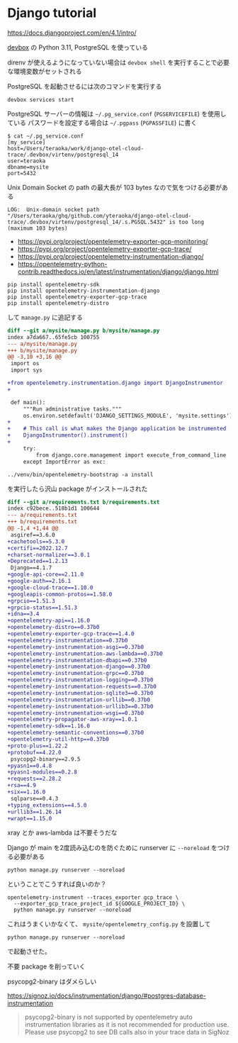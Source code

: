 # Django tutorial

https://docs.djangoproject.com/en/4.1/intro/

[devbox](https://www.jetpack.io/devbox/docs/) の Python 3.11, PostgreSQL を使っている

direnv が使えるようになっていない場合は `devbox shell` を実行することで必要な環境変数がセットされる

PostgreSQL を起動させるには次のコマンドを実行する

```
devbox services start
```

PostgreSQL サーバーの情報は `~/.pg_service.conf` (`PGSERVICEFILE`) を使用している
パスワードを設定する場合は `~/.pgpass` (`PGPASSFILE`) に書く

```
$ cat ~/.pg_service.conf
[my_service]
host=/Users/teraoka/work/django-otel-cloud-trace/.devbox/virtenv/postgresql_14
user=teraoka
dbname=mysite
port=5432
```

Unix Domain Socket の path の最大長が 103 bytes なので気をつける必要がある

```
LOG:  Unix-domain socket path "/Users/teraoka/ghq/github.com/yteraoka/django-otel-cloud-trace/.devbox/virtenv/postgresql_14/.s.PGSQL.5432" is too long (maximum 103 bytes)
```

- https://pypi.org/project/opentelemetry-exporter-gcp-monitoring/
- https://pypi.org/project/opentelemetry-exporter-gcp-trace/
- https://pypi.org/project/opentelemetry-instrumentation-django/
- https://opentelemetry-python-contrib.readthedocs.io/en/latest/instrumentation/django/django.html

```
pip install opentelemetry-sdk
pip install opentelemetry-instrumentation-django
pip install opentelemetry-exporter-gcp-trace
pip install opentelemetry-distro
```

して `manage.py` に追記する

```diff
diff --git a/mysite/manage.py b/mysite/manage.py
index a7da667..65fe5cb 100755
--- a/mysite/manage.py
+++ b/mysite/manage.py
@@ -3,10 +3,16 @@
 import os
 import sys

+from opentelemetry.instrumentation.django import DjangoInstrumentor
+

 def main():
     """Run administrative tasks."""
     os.environ.setdefault('DJANGO_SETTINGS_MODULE', 'mysite.settings')
+
+    # This call is what makes the Django application be instrumented
+    DjangoInstrumentor().instrument()
+
     try:
         from django.core.management import execute_from_command_line
     except ImportError as exc:
```

```
../venv/bin/opentelemetry-bootstrap -a install
```

を実行したら沢山 package がインストールされた

```diff
diff --git a/requirements.txt b/requirements.txt
index c92bece..518b1d1 100644
--- a/requirements.txt
+++ b/requirements.txt
@@ -1,4 +1,44 @@
 asgiref==3.6.0
+cachetools==5.3.0
+certifi==2022.12.7
+charset-normalizer==3.0.1
+Deprecated==1.2.13
 Django==4.1.7
+google-api-core==2.11.0
+google-auth==2.16.1
+google-cloud-trace==1.10.0
+googleapis-common-protos==1.58.0
+grpcio==1.51.3
+grpcio-status==1.51.3
+idna==3.4
+opentelemetry-api==1.16.0
+opentelemetry-distro==0.37b0
+opentelemetry-exporter-gcp-trace==1.4.0
+opentelemetry-instrumentation==0.37b0
+opentelemetry-instrumentation-asgi==0.37b0
+opentelemetry-instrumentation-aws-lambda==0.37b0
+opentelemetry-instrumentation-dbapi==0.37b0
+opentelemetry-instrumentation-django==0.37b0
+opentelemetry-instrumentation-grpc==0.37b0
+opentelemetry-instrumentation-logging==0.37b0
+opentelemetry-instrumentation-requests==0.37b0
+opentelemetry-instrumentation-sqlite3==0.37b0
+opentelemetry-instrumentation-urllib==0.37b0
+opentelemetry-instrumentation-urllib3==0.37b0
+opentelemetry-instrumentation-wsgi==0.37b0
+opentelemetry-propagator-aws-xray==1.0.1
+opentelemetry-sdk==1.16.0
+opentelemetry-semantic-conventions==0.37b0
+opentelemetry-util-http==0.37b0
+proto-plus==1.22.2
+protobuf==4.22.0
 psycopg2-binary==2.9.5
+pyasn1==0.4.8
+pyasn1-modules==0.2.8
+requests==2.28.2
+rsa==4.9
+six==1.16.0
 sqlparse==0.4.3
+typing_extensions==4.5.0
+urllib3==1.26.14
+wrapt==1.15.0
```

xray とか aws-lambda は不要そうだな

Django が main を2度読み込むのを防ぐために runserver に `--noreload` をつける必要がある

```
python manage.py runserver --noreload
```

ということでこうすれば良いのか？

```
opentelemetry-instrument --traces_exporter gcp_trace \
  --exporter_gcp_trace_project_id ${GOOGLE_PROJECT_ID} \
  python manage.py runserver --noreload
```

これはうまくいかなくて、 `mysite/opentelemetry_config.py` を設置して

```
python manage.py runserver --noreload
```

で起動させた。

不要 package を削っていく

psycopg2-binary はダメらしい

https://signoz.io/docs/instrumentation/django/#postgres-database-instrumentation

> psycopg2-binary is not supported by opentelemetry auto instrumentation
> libraries as it is not recommended for production use.
> Please use psycopg2 to see DB calls also in your trace data in SigNoz
